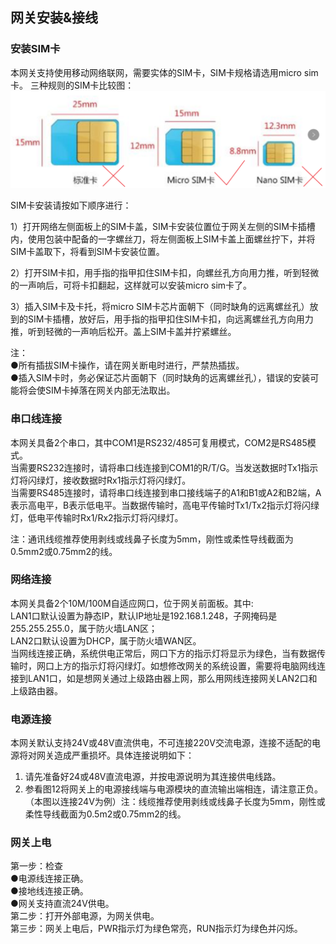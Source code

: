 
## 网关安装&接线


### 安装SIM卡

本网关支持使用移动网络联网，需要实体的SIM卡，SIM卡规格请选用micro sim卡。
三种规则的SIM卡比较图：
![simcard](../../assets/simcard_compare.png)

SIM卡安装请按如下顺序进行：


1）打开网络左侧面板上的SIM卡盖，SIM卡安装位置位于网关左侧的SIM卡插槽内，使用包装中配备的一字螺丝刀，将左侧面板上SIM卡盖上面螺丝拧下，并将SIM卡盖取下，将看到SIM卡安装位置。


2）打开SIM卡扣，用手指的指甲扣住SIM卡扣，向螺丝孔方向用力推，听到轻微的一声响后，可将卡扣翻起，这样就可以安装micro sim卡了。


3）插入SIM卡及卡托，将micro SIM卡芯片面朝下（同时缺角的远离螺丝孔）放到的SIM卡插槽，放好后，用手指的指甲扣住SIM卡扣，向远离螺丝孔方向用力推，听到轻微的一声响后松开。盖上SIM卡盖并拧紧螺丝。

注：<br/>
●所有插拔SIM卡操作，请在网关断电时进行，严禁热插拔。<br/>
●插入SIM卡时，务必保证芯片面朝下（同时缺角的远离螺丝孔），错误的安装可能将会使SIM卡掉落在网关内部无法取出。<br/>

### 串口线连接

本网关具备2个串口，其中COM1是RS232/485可复用模式，COM2是RS485模式。<br/>
当需要RS232连接时，请将串口线连接到COM1的R/T/G。当发送数据时Tx1指示灯将闪绿灯，接收数据时Rx1指示灯将闪绿灯。<br/>
当需要RS485连接时，请将串口线连接到串口接线端子的A1和B1或A2和B2端，A表示高电平，B表示低电平。当数据传输时，高电平传输时Tx1/Tx2指示灯将闪绿灯，低电平传输时Rx1/Rx2指示灯将闪绿灯。<br/>

注：通讯线缆推荐使用剥线或线鼻子长度为5mm，刚性或柔性导线截面为0.5mm2或0.75mm2的线。

### 网络连接

本网关具备2个10M/100M自适应网口，位于网关前面板。其中:<br/>
LAN1口默认设置为静态IP，默认IP地址是192.168.1.248，子网掩码是255.255.255.0，属于防火墙LAN区；<br/>
LAN2口默认设置为DHCP，属于防火墙WAN区。<br/>
当网线连接正确，系统供电正常后，网口下方的指示灯将显示为绿色，当有数据传输时，网口上方的指示灯将闪绿灯。如想修改网关的系统设置，需要将电脑网线连接到LAN1口，如是想网关通过上级路由器上网，那么用网线连接网关LAN2口和上级路由器。<br/>

### 电源连接

本网关默认支持24V或48V直流供电，不可连接220V交流电源，连接不适配的电源将对网关造成严重损坏。具体连接说明如下：<br/>
1. 请先准备好24或48V直流电源，并按电源说明为其连接供电线路。<br/>
2. 参看图12将网关上的电源接线端与电源模块的直流输出端相连，请注意正负。（本图以连接24V为例）注：线缆推荐使用剥线或线鼻子长度为5mm，刚性或柔性导线截面为0.5m2或0.75mm2的线。<br/>


### 网关上电
第一步：检查<br/>
		●电源线连接正确。<br/>
		●接地线连接正确。<br/>
		●网关支持直流24V供电。<br/>
第二步：打开外部电源，为网关供电。<br/>
第三步：网关上电后，PWR指示灯为绿色常亮，RUN指示灯为绿色并闪烁。<br/>




